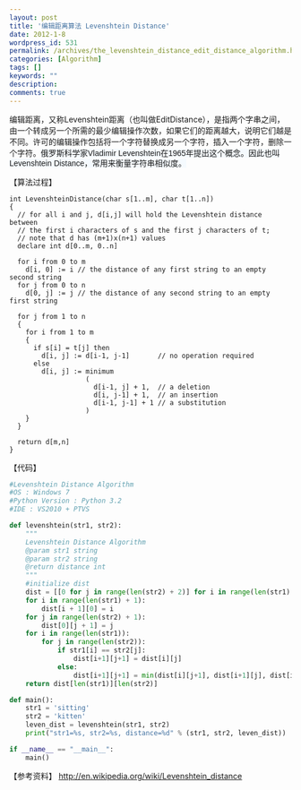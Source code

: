 ```yaml
---
layout: post
title: '编辑距离算法 Levenshtein Distance'
date: 2012-1-8
wordpress_id: 531
permalink: /archives/the_levenshtein_distance_edit_distance_algorithm.html
categories: [Algorithm]
tags: []
keywords: ""
description: 
comments: true
---
```

编辑距离，又称Levenshtein距离（也叫做EditDistance），是指两个字串之间，由一个转成另一个所需的最少编辑操作次数，如果它们的距离越大，说明它们越是不同。许可的编辑操作包括将一个字符替换成另一个字符，插入一个字符，删除一个字符。<span style="font-family: verdana,'ms song',宋体,Arial,微软雅黑,Helvetica,sans-serif; line-height: 18px; background-color: #f5fafe;">俄罗斯科学家Vladimir Levenshtein在1965年提出这个概念。因此也叫Levenshtein Distance，常用来衡量字符串相似度。

【算法过程】

``` 
int LevenshteinDistance(char s[1..m], char t[1..n])
{
  // for all i and j, d[i,j] will hold the Levenshtein distance between
  // the first i characters of s and the first j characters of t;
  // note that d has (m+1)x(n+1) values
  declare int d[0..m, 0..n]

  for i from 0 to m
    d[i, 0] := i // the distance of any first string to an empty second string
  for j from 0 to n
    d[0, j] := j // the distance of any second string to an empty first string

  for j from 1 to n
  {
    for i from 1 to m
    {
      if s[i] = t[j] then  
        d[i, j] := d[i-1, j-1]       // no operation required
      else
        d[i, j] := minimum
                   (
                     d[i-1, j] + 1,  // a deletion
                     d[i, j-1] + 1,  // an insertion
                     d[i-1, j-1] + 1 // a substitution
                   )
    }
  }

  return d[m,n]
}
```


【代码】    

``` python 
#Levenshtein Distance Algorithm
#OS : Windows 7
#Python Version : Python 3.2
#IDE : VS2010 + PTVS

def levenshtein(str1, str2):
    """
    Levenshtein Distance Algorithm
    @param str1 string 
    @param str2 string
    @return distance int
    """
    #initialize dist
    dist = [[0 for j in range(len(str2) + 2)] for i in range(len(str1) + 2)]
    for i in range(len(str1) + 1):
        dist[i + 1][0] = i
    for j in range(len(str2) + 1):
        dist[0][j + 1] = j
    for i in range(len(str1)):
        for j in range(len(str2)):
            if str1[i] == str2[j]:
                dist[i+1][j+1] = dist[i][j]
            else:
                dist[i+1][j+1] = min(dist[i][j+1], dist[i+1][j], dist[i][j]) + 1
    return dist[len(str1)][len(str2)]

def main():
    str1 = 'sitting'
    str2 = 'kitten'
    leven_dist = levenshtein(str1, str2)
    print("str1=%s, str2=%s, distance=%d" % (str1, str2, leven_dist))

if __name__ == "__main__":
    main()
```

【参考资料】
<http://en.wikipedia.org/wiki/Levenshtein_distance>
